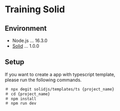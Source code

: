 # Training Solid

## Environment

- Node.js ... 16.3.0
- [Solid](https://www.solidjs.com/) ... 1.0.0

## Setup

If you want to create a app with typescript template,  
please run the following commands.

```sh
＃ npx degit solidjs/templates/ts {project_name}
＃ cd {project_name}
＃ npm install
＃ npm run dev
```